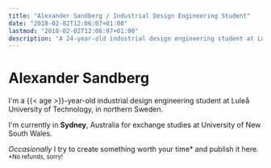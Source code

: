 ```yaml
---
title: "Alexander Sandberg / Industrial Design Engineering Student"
date: "2018-02-02T12:06:07+01:00"
lastmod: "2018-02-02T12:06:07+01:00"
description: "A 24-year-old industrial design engineering student at Luleå University of Technology, in northern Sweden. This is my personal website where I occasionally share some interesting stuff with the world."
---
```


# Alexander Sandberg

I'm a {{< age >}}-year-old industrial design engineering student at Luleå University of Technology, in northern Sweden.

I'm currently in **Sydney**, Australia for exchange studies at University of New South Wales.

*Occasionally* I try to create something worth your time<span class="faded">*</span> and publish it here. <br><small>*No refunds, sorry!</small>